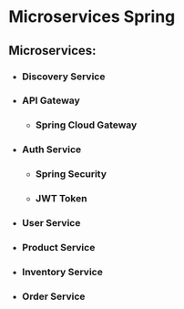 # Microservices Spring
## Microservices:
- ### Discovery Service
- ### API Gateway
    - ### Spring Cloud Gateway
- ### Auth Service
    - ### Spring Security
    - ### JWT Token
- ### User Service
- ### Product Service
- ### Inventory Service
- ### Order Service
